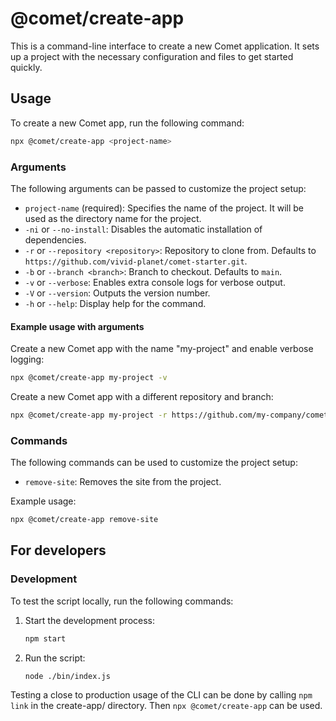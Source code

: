 # @comet/create-app

This is a command-line interface to create a new Comet application.
It sets up a project with the necessary configuration and files to get started quickly.

## Usage

To create a new Comet app, run the following command:

```bash
npx @comet/create-app <project-name>
```

### Arguments

The following arguments can be passed to customize the project setup:

- `project-name` (required): Specifies the name of the project. It will be used as the directory name for the project.
- `-ni` or `--no-install`: Disables the automatic installation of dependencies.
- `-r` or `--repository <repository>`: Repository to clone from. Defaults to `https://github.com/vivid-planet/comet-starter.git`.
- `-b` or `--branch <branch>`: Branch to checkout. Defaults to `main`.
- `-v` or `--verbose`: Enables extra console logs for verbose output.
- `-V` or `--version`: Outputs the version number.
- `-h` or `--help`: Display help for the command.

#### Example usage with arguments

Create a new Comet app with the name "my-project" and enable verbose logging:

```bash
npx @comet/create-app my-project -v
```

Create a new Comet app with a different repository and branch:

```bash
npx @comet/create-app my-project -r https://github.com/my-company/comet-starter.git -b next
```

### Commands

The following commands can be used to customize the project setup:

- `remove-site`: Removes the site from the project.

Example usage:

```bash
npx @comet/create-app remove-site
```

## For developers

### Development

To test the script locally, run the following commands:

1. Start the development process:
    ```bash
    npm start
    ```
2. Run the script:
    ```bash
    node ./bin/index.js
    ```

Testing a close to production usage of the CLI can be done by calling `npm link` in the create-app/ directory. Then `npx @comet/create-app` can be used.
